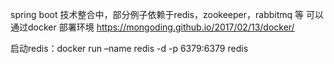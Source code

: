 spring boot 技术整合中，部分例子依赖于redis，zookeeper，rabbitmq 等
可以通过docker 部署环境
https://mongoding.github.io/2017/02/13/docker/

启动redis：docker run –name redis -d -p 6379:6379 redis
